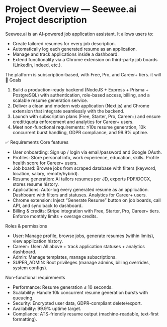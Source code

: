 # Project Overview — Seewee.ai Project description
 Seewee.ai is an AI-powered job application assistant. It allows users to:

* Create tailored resumes for every job description.
* Automatically log each generated resume as an application.
* Manage and track applications inside a dashboard.
* Extend functionality via a Chrome extension on third-party job boards (LinkedIn, Indeed, etc.).

The platform is subscription-based, with Free, Pro, and Career+ tiers. it will 
🎯 Goals

1. Build a production-ready backend (NodeJS + Express + Prisma + PostgreSQL) with authentication, role-based access, billing, and a scalable resume generation service.
2. Deliver a clean and modern web application (Next.js) and Chrome extension that integrate seamlessly with the backend.
3. Launch with subscription plans (Free, Starter, Pro, Career+) and ensure credit/quota enforcement and analytics for Career+ users.
4. Meet non-functional requirements: ≤10s resume generation, 10k concurrent burst handling, GDPR compliance, and 99.9% uptime.

✅ Requirements
Core features

* User onboarding: Sign up / login via email/password and Google OAuth.
* Profiles: Store personal info, work experience, education, skills. Profile health score for Career+ users.
* Job board: Browse jobs from scraped database with filters (keyword, location, salary, remote/hybrid).
* Resume generation: AI tailors resumes per JD, exports PDF/DOCX, stores resume history.
* Applications: Auto-log every generated resume as an application. Dashboard with filters and statuses. Analytics for Career+ users.
* Chrome extension: Inject “Generate Resume” button on job boards, call API, and sync back to dashboard.
* Billing & credits: Stripe integration with Free, Starter, Pro, Career+ tiers. Enforce monthly limits + overage credits.

Roles & permissions

* User: Manage profile, browse jobs, generate resumes (within limits), view application history.
* Career+ User: All above + track application statuses + analytics dashboard.
* Admin: Manage templates, manage subscriptions.
* SUPER_ADMIN: Root privileges (manage admins, billing overrides, system configs).

Non-functional requirements

* Performance: Resume generation ≤ 10 seconds.
* Scalability: Handle 10k concurrent resume generation bursts with queueing.
* Security: Encrypted user data, GDPR-compliant delete/export.
* Availability: 99.9% uptime target.
* Compliance: ATS-friendly resume output (machine-readable, text-first formatting).

